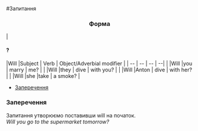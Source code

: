 #Запитання 


<center><h3>Форма</h3></center>

| <h4>?</h4> |Will |Subject | Verb | Object/Adverbial modifier |
| -- | -- | -- | --| 
| |Will |you | marry | me? |
| |Will |they | dive | with you? |
| |Will |Anton | dive | with her? |
| |Will |she |take | a smoke? |

<ul class="nav nav-tabs">
<li class="active"><a data-toggle="tab" href="#home">Заперечення</a></li>
 </ul>

<div class="tab-content">
  <div id="home" class="tab-pane fade in active">
    <h3>Заперечення</h3>
    Запитання утворюємо поставивши will на початок.<br>
    <i>Will you go to the supermarket tomorrow?</i>